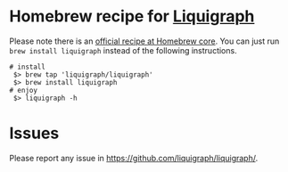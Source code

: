 # Homebrew recipe for [Liquigraph](https://github.com/fbiville/liquigraph)

Please note there is an [official recipe at Homebrew core](https://github.com/Homebrew/homebrew-core/blob/master/Formula/liquigraph.rb).
You can just run `brew install liquigraph` instead of the following instructions.

```shell
# install
 $> brew tap 'liquigraph/liquigraph'
 $> brew install liquigraph
# enjoy
 $> liquigraph -h
```

# Issues

Please report any issue in https://github.com/liquigraph/liquigraph/.
